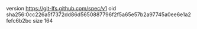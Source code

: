 version https://git-lfs.github.com/spec/v1
oid sha256:0cc226a5f7372dd86d5650887796f2f5a65e57b2a97745a0ee6e1a2fefc6b2bc
size 164
